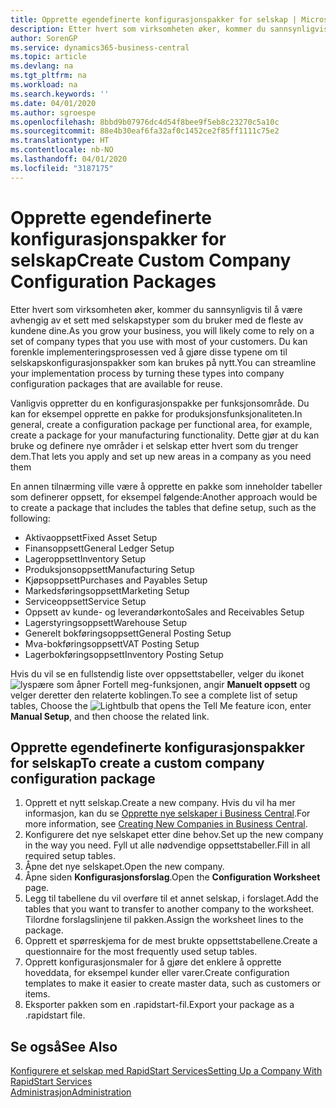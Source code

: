 ```yaml
---
title: Opprette egendefinerte konfigurasjonspakker for selskap | Microsoft-dokumentasjon
description: Etter hvert som virksomheten øker, kommer du sannsynligvis til å være avhengig av et sett med selskapstyper som du bruker med de fleste av kundene dine. Du kan forenkle implementeringsprosessen ved å gjøre disse typene om til selskapskonfigurasjonspakker som kan brukes på nytt.
author: SorenGP
ms.service: dynamics365-business-central
ms.topic: article
ms.devlang: na
ms.tgt_pltfrm: na
ms.workload: na
ms.search.keywords: ''
ms.date: 04/01/2020
ms.author: sgroespe
ms.openlocfilehash: 8bbd9b07976dc4d54f8bee9f5eb8c23270c5a10c
ms.sourcegitcommit: 88e4b30eaf6fa32af0c1452ce2f85ff1111c75e2
ms.translationtype: HT
ms.contentlocale: nb-NO
ms.lasthandoff: 04/01/2020
ms.locfileid: "3187175"
---
```

# <a name="create-custom-company-configuration-packages"></a><span data-ttu-id="7f09b-104">Opprette egendefinerte konfigurasjonspakker for selskap</span><span class="sxs-lookup"><span data-stu-id="7f09b-104">Create Custom Company Configuration Packages</span></span>
<span data-ttu-id="7f09b-105">Etter hvert som virksomheten øker, kommer du sannsynligvis til å være avhengig av et sett med selskapstyper som du bruker med de fleste av kundene dine.</span><span class="sxs-lookup"><span data-stu-id="7f09b-105">As you grow your business, you will likely come to rely on a set of company types that you use with most of your customers.</span></span> <span data-ttu-id="7f09b-106">Du kan forenkle implementeringsprosessen ved å gjøre disse typene om til selskapskonfigurasjonspakker som kan brukes på nytt.</span><span class="sxs-lookup"><span data-stu-id="7f09b-106">You can streamline your implementation process by turning these types into company configuration packages that are available for reuse.</span></span>  

<span data-ttu-id="7f09b-107">Vanligvis oppretter du en konfigurasjonspakke per funksjonsområde. Du kan for eksempel opprette en pakke for produksjonsfunksjonaliteten.</span><span class="sxs-lookup"><span data-stu-id="7f09b-107">In general, create a configuration package per functional area, for example, create a package for your manufacturing functionality.</span></span> <span data-ttu-id="7f09b-108">Dette gjør at du kan bruke og definere nye områder i et selskap etter hvert som du trenger dem.</span><span class="sxs-lookup"><span data-stu-id="7f09b-108">That lets you apply and set up new areas in a company as you need them</span></span>  

<span data-ttu-id="7f09b-109">En annen tilnærming ville være å opprette en pakke som inneholder tabeller som definerer oppsett, for eksempel følgende:</span><span class="sxs-lookup"><span data-stu-id="7f09b-109">Another approach would be to create a package that includes the tables that define setup, such as the following:</span></span>  

-   <span data-ttu-id="7f09b-110">Aktivaoppsett</span><span class="sxs-lookup"><span data-stu-id="7f09b-110">Fixed Asset Setup</span></span>  
-   <span data-ttu-id="7f09b-111">Finansoppsett</span><span class="sxs-lookup"><span data-stu-id="7f09b-111">General Ledger Setup</span></span>  
-   <span data-ttu-id="7f09b-112">Lageroppsett</span><span class="sxs-lookup"><span data-stu-id="7f09b-112">Inventory Setup</span></span>  
-   <span data-ttu-id="7f09b-113">Produksjonsoppsett</span><span class="sxs-lookup"><span data-stu-id="7f09b-113">Manufacturing Setup</span></span>  
-   <span data-ttu-id="7f09b-114">Kjøpsoppsett</span><span class="sxs-lookup"><span data-stu-id="7f09b-114">Purchases and Payables Setup</span></span>  
-   <span data-ttu-id="7f09b-115">Markedsføringsoppsett</span><span class="sxs-lookup"><span data-stu-id="7f09b-115">Marketing Setup</span></span>  
-   <span data-ttu-id="7f09b-116">Serviceoppsett</span><span class="sxs-lookup"><span data-stu-id="7f09b-116">Service Setup</span></span>  
-   <span data-ttu-id="7f09b-117">Oppsett av kunde- og leverandørkonto</span><span class="sxs-lookup"><span data-stu-id="7f09b-117">Sales and Receivables Setup</span></span>  
-   <span data-ttu-id="7f09b-118">Lagerstyringsoppsett</span><span class="sxs-lookup"><span data-stu-id="7f09b-118">Warehouse Setup</span></span>  
-   <span data-ttu-id="7f09b-119">Generelt bokføringsoppsett</span><span class="sxs-lookup"><span data-stu-id="7f09b-119">General Posting Setup</span></span>  
-   <span data-ttu-id="7f09b-120">Mva-bokføringsoppsett</span><span class="sxs-lookup"><span data-stu-id="7f09b-120">VAT Posting Setup</span></span>  
-   <span data-ttu-id="7f09b-121">Lagerbokføringsoppsett</span><span class="sxs-lookup"><span data-stu-id="7f09b-121">Inventory Posting Setup</span></span>  

<span data-ttu-id="7f09b-122">Hvis du vil se en fullstendig liste over oppsettstabeller, velger du ikonet ![lyspære som åpner Fortell meg-funksjonen](media/ui-search/search_small.png "Fortell hva du vil gjøre"), angir **Manuelt oppsett** og velger deretter den relaterte koblingen.</span><span class="sxs-lookup"><span data-stu-id="7f09b-122">To see a complete list of setup tables, Choose the ![Lightbulb that opens the Tell Me feature](media/ui-search/search_small.png "Tell me what you want to do") icon, enter **Manual Setup**, and then choose the related link.</span></span>  

## <a name="to-create-a-custom-company-configuration-package"></a><span data-ttu-id="7f09b-123">Opprette egendefinerte konfigurasjonspakker for selskap</span><span class="sxs-lookup"><span data-stu-id="7f09b-123">To create a custom company configuration package</span></span>  
1.  <span data-ttu-id="7f09b-124">Opprett et nytt selskap.</span><span class="sxs-lookup"><span data-stu-id="7f09b-124">Create a new company.</span></span> <span data-ttu-id="7f09b-125">Hvis du vil ha mer informasjon, kan du se [Opprette nye selskaper i Business Central](about-new-company.md).</span><span class="sxs-lookup"><span data-stu-id="7f09b-125">For more information, see [Creating New Companies in Business Central](about-new-company.md).</span></span>  
3.  <span data-ttu-id="7f09b-126">Konfigurere det nye selskapet etter dine behov.</span><span class="sxs-lookup"><span data-stu-id="7f09b-126">Set up the new company in the way you need.</span></span> <span data-ttu-id="7f09b-127">Fyll ut alle nødvendige oppsettstabeller.</span><span class="sxs-lookup"><span data-stu-id="7f09b-127">Fill in all required setup tables.</span></span>  
4.  <span data-ttu-id="7f09b-128">Åpne det nye selskapet.</span><span class="sxs-lookup"><span data-stu-id="7f09b-128">Open the new company.</span></span>
5. <span data-ttu-id="7f09b-129">Åpne siden **Konfigurasjonsforslag**.</span><span class="sxs-lookup"><span data-stu-id="7f09b-129">Open the **Configuration Worksheet** page.</span></span>  
6.  <span data-ttu-id="7f09b-130">Legg til tabellene du vil overføre til et annet selskap, i forslaget.</span><span class="sxs-lookup"><span data-stu-id="7f09b-130">Add the tables that you want to transfer to another company to the worksheet.</span></span> <span data-ttu-id="7f09b-131">Tilordne forslagslinjene til pakken.</span><span class="sxs-lookup"><span data-stu-id="7f09b-131">Assign the worksheet lines to the package.</span></span>  
7.  <span data-ttu-id="7f09b-132">Opprett et spørreskjema for de mest brukte oppsettstabellene.</span><span class="sxs-lookup"><span data-stu-id="7f09b-132">Create a questionnaire for the most frequently used setup tables.</span></span>  
8.  <span data-ttu-id="7f09b-133">Opprett konfigurasjonsmaler for å gjøre det enklere å opprette hoveddata, for eksempel kunder eller varer.</span><span class="sxs-lookup"><span data-stu-id="7f09b-133">Create configuration templates to make it easier to create master data, such as customers or items.</span></span>  
9.  <span data-ttu-id="7f09b-134">Eksporter pakken som en .rapidstart-fil.</span><span class="sxs-lookup"><span data-stu-id="7f09b-134">Export your package as a .rapidstart file.</span></span>  

## <a name="see-also"></a><span data-ttu-id="7f09b-135">Se også</span><span class="sxs-lookup"><span data-stu-id="7f09b-135">See Also</span></span>  
[<span data-ttu-id="7f09b-136">Konfigurere et selskap med RapidStart Services</span><span class="sxs-lookup"><span data-stu-id="7f09b-136">Setting Up a Company With RapidStart Services</span></span>](admin-set-up-a-company-with-rapidstart.md)  
[<span data-ttu-id="7f09b-137">Administrasjon</span><span class="sxs-lookup"><span data-stu-id="7f09b-137">Administration</span></span>](admin-setup-and-administration.md)
